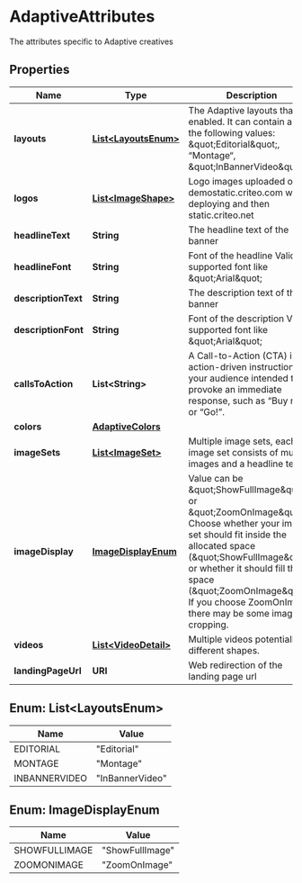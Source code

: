

# AdaptiveAttributes

The attributes specific to Adaptive creatives

## Properties

Name | Type | Description | Notes
------------ | ------------- | ------------- | -------------
**layouts** | [**List&lt;LayoutsEnum&gt;**](#List&lt;LayoutsEnum&gt;) | The Adaptive layouts that are enabled.  It can contain any of the following values: \&quot;Editorial\&quot;, “Montage“, \&quot;InBannerVideo\&quot;. | 
**logos** | [**List&lt;ImageShape&gt;**](ImageShape.md) | Logo images uploaded on demostatic.criteo.com when deploying and then static.criteo.net | 
**headlineText** | **String** | The headline text of the banner | 
**headlineFont** | **String** | Font of the headline  Valid supported font like \&quot;Arial\&quot; | 
**descriptionText** | **String** | The description text of the banner | 
**descriptionFont** | **String** | Font of the description  Valid supported font like \&quot;Arial\&quot; | 
**callsToAction** | **List&lt;String&gt;** | A Call-to-Action (CTA) is an action-driven instruction to your audience intended to provoke an immediate  response, such as “Buy now” or “Go!”. | 
**colors** | [**AdaptiveColors**](AdaptiveColors.md) |  | 
**imageSets** | [**List&lt;ImageSet&gt;**](ImageSet.md) | Multiple image sets, each image set consists of multiple images and a headline text. |  [optional]
**imageDisplay** | [**ImageDisplayEnum**](#ImageDisplayEnum) | Value can be \&quot;ShowFullImage\&quot; or \&quot;ZoomOnImage\&quot;. Choose whether your image set should fit inside the allocated  space (\&quot;ShowFullImage\&quot;) or whether it should fill that space (\&quot;ZoomOnImage\&quot;). If you choose ZoomOnImage, there may be some  image cropping. |  [optional]
**videos** | [**List&lt;VideoDetail&gt;**](VideoDetail.md) | Multiple videos potentially in different shapes. |  [optional]
**landingPageUrl** | **URI** | Web redirection of the landing page url | 



## Enum: List&lt;LayoutsEnum&gt;

Name | Value
---- | -----
EDITORIAL | &quot;Editorial&quot;
MONTAGE | &quot;Montage&quot;
INBANNERVIDEO | &quot;InBannerVideo&quot;



## Enum: ImageDisplayEnum

Name | Value
---- | -----
SHOWFULLIMAGE | &quot;ShowFullImage&quot;
ZOOMONIMAGE | &quot;ZoomOnImage&quot;



